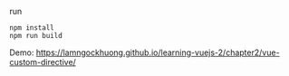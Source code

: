 run
```
npm install
npm run build
```
Demo: https://lamngockhuong.github.io/learning-vuejs-2/chapter2/vue-custom-directive/
